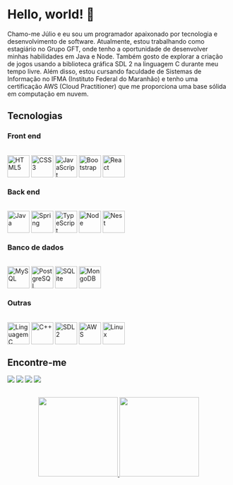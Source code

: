 # Hello, world! 👋

Chamo-me Júlio e eu sou um programador apaixonado por tecnologia e desenvolvimento de software. Atualmente, estou trabalhando como estagiário no Grupo GFT, onde tenho a oportunidade de desenvolver minhas habilidades em Java e Node. Também gosto de explorar a criação de jogos usando a biblioteca gráfica SDL 2 na linguagem C durante meu tempo livre. Além disso, estou cursando faculdade de Sistemas de Informação no IFMA (Instituto Federal do Maranhão) e tenho uma certificação AWS (Cloud Practitioner) que me proporciona uma base sólida em computação em nuvem.

## Tecnologias

### Front end

<div style="display: inline"><br>
  <img align="center" alt="HTML5" height="50" width="50" src="https://cdn.jsdelivr.net/gh/devicons/devicon/icons/html5/html5-original.svg"/>
  <img align="center" alt="CSS3" height="50" width="50" src="https://cdn.jsdelivr.net/gh/devicons/devicon/icons/css3/css3-original.svg"/>
  <img align="center" alt="JavaScript" height="50" width="50" src="https://cdn.jsdelivr.net/gh/devicons/devicon/icons/javascript/javascript-original.svg"/>
  <img align="center" alt="Bootstrap" height="50" width="50" src="https://cdn.jsdelivr.net/gh/devicons/devicon/icons/bootstrap/bootstrap-original.svg"/>
  <img align="center" alt="React" height="50" width="50" src="https://cdn.jsdelivr.net/gh/devicons/devicon/icons/react/react-original.svg"/>
</div>

### Back end

<div style="display: inline_block"><br>
  <img align="center" alt="Java" height="50" width="50" src="https://cdn.jsdelivr.net/gh/devicons/devicon/icons/java/java-original.svg"/>
  <img align="center" alt="Spring" height="50" width="50" src="https://cdn.jsdelivr.net/gh/devicons/devicon/icons/spring/spring-original.svg"/>
  <img align="center" alt="TypeScript" height="50" width="50" src="https://cdn.jsdelivr.net/gh/devicons/devicon/icons/typescript/typescript-original.svg"/>
  <img align="center" alt="Node" height="50" width="50" src="https://cdn.jsdelivr.net/gh/devicons/devicon/icons/nodejs/nodejs-original.svg"/>
  <img align="center" alt="Nest" height="50" width="50" src="https://cdn.jsdelivr.net/gh/devicons/devicon/icons/nestjs/nestjs-plain.svg"/>
</div>

### Banco de dados

<div style="display: inline_block"><br>
  <img align="center" alt="MySQL" height="50" width="50" src="https://cdn.jsdelivr.net/gh/devicons/devicon/icons/mysql/mysql-original.svg"/>
  <img align="center" alt="PostgreSQL" height="50" width="50" src="https://cdn.jsdelivr.net/gh/devicons/devicon/icons/postgresql/postgresql-original.svg"/>
  <img align="center" alt="SQLite" height="50" width="50" src="https://cdn.jsdelivr.net/gh/devicons/devicon/icons/sqlite/sqlite-original.svg"/>
  <img align="center" alt="MongoDB" height="50" width="50" src="https://cdn.jsdelivr.net/gh/devicons/devicon/icons/mongodb/mongodb-original.svg"/>
</div>

### Outras

<div style="display: inline_block"><br>
  <img align="center" alt="Linguagem C" height="50" width="50" src="https://cdn.jsdelivr.net/gh/devicons/devicon/icons/c/c-original.svg"/>
  <img align="center" alt="C++" height="50" width="50" src="https://cdn.jsdelivr.net/gh/devicons/devicon/icons/cplusplus/cplusplus-original.svg"/>
  <img align="center" alt="SDL 2" height="50" width="50" src="https://cdn.jsdelivr.net/gh/devicons/devicon/icons/sdl/sdl-original.svg"/>
  <img align="center" alt="AWS" height="50" width="50" src="https://cdn.jsdelivr.net/gh/devicons/devicon/icons/amazonwebservices/amazonwebservices-plain-wordmark.svg"/>
  <img align="center" alt="Linux" height="50" width="50" src="https://cdn.jsdelivr.net/gh/devicons/devicon/icons/linux/linux-original.svg"/>
</div>

## Encontre-me

<div> 
  <a href="mailto:julioigreja.dev@gmail.com" target="_blank"><img src="https://img.shields.io/badge/Gmail-D14836?style=for-the-badge&logo=gmail&logoColor=white" target="_blank"></a>
  <a href="https://www.linkedin.com/in/julioevencio" target="_blank"><img src="https://img.shields.io/badge/LinkedIn-0077B5?style=for-the-badge&logo=linkedin&logoColor=white" target="_blank"></a>
  <a href="https://github.com/JulioEvencio" target="_blank"><img src="https://img.shields.io/badge/GitHub-100000?style=for-the-badge&logo=github&logoColor=white" target="_blank"></a>
  <a href="https://pt.stackoverflow.com/users/219938/júlio-evêncio" target="_blank"><img src="https://img.shields.io/badge/Stack_Overflow-FE7A16?style=for-the-badge&logo=stack-overflow&logoColor=white" target="_blank"></a>
</div>

##

<div align="center">
  <a href="https://github.com/JulioEvencio">
  <img height="180em" src="https://github-readme-stats.vercel.app/api?username=JulioEvencio&show_icons=true&theme=dark&include_all_commits=true&count_private=true"/>
  <img height="180em" src="https://github-readme-stats.vercel.app/api/top-langs/?username=JulioEvencio&layout=compact&langs_count=7&theme=dark"/>
</div>

<!--
**JulioEvencio/JulioEvencio** is a ✨ _special_ ✨ repository because its `README.md` (this file) appears on your GitHub profile.

Here are some ideas to get you started:

- 🔭 I’m currently working on ...
- 🌱 I’m currently learning ...
- 👯 I’m looking to collaborate on ...
- 🤔 I’m looking for help with ...
- 💬 Ask me about ...
- 📫 How to reach me: ...
- 😄 Pronouns: ...
- ⚡ Fun fact: ...
-->
